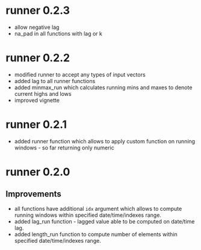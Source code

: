 # runner 0.2.3
* allow negative lag
* na_pad in all functions with lag or k

# runner 0.2.2

* modified runner to accept any types of input vectors 
* added lag to all runner functions
* added minmax_run which calculates running mins and maxes to denote current highs and lows
* improved vignette

# runner 0.2.1
* added runner function which allows to apply custom function on running windows - so far returning only numeric

# runner 0.2.0

## Improvements

* all functions have additional `idx` argument which allows to compute running windows within specified date/time/indexes range.
* added lag_run function - lagged value able to be computed on date/time lag.
* added length_run function to compute number of elements within specified date/time/indexes range.
